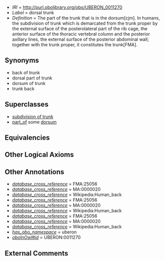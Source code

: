  * *IRI* = http://purl.obolibrary.org/obo/UBERON_0011270
 * *Label* = dorsal trunk
 * *Definition* = The part of the trunk that is in the dorsum[cjm]. In humans, the subdivision of trunk which is demarcated from the trunk proper by the external surface of the posterolateral part of the rib cage, the anterior surface of the thoracic vertebral column and the posterior axillary lines, the external surface of the posterior abdominal wall; together with the trunk proper, it constitutes the trunk[FMA].

## Synonyms

 * back of trunk
 * dorsal part of trunk
 * dorsum of trunk
 * trunk back

## Superclasses

 * [subdivision of trunk](../../UBERON/69/UBERON_0009569.md)
 * [part_of](../../BFO/50/BFO_0000050.md) some [dorsum](../../UBERON/37/UBERON_0001137.md)

## Equivalencies


## Other Logical Axioms


## Other Annotations

 * *[database_cross_reference](../../ef/oboInOwl#hasDbXref.md)* = FMA:25056
 * *[database_cross_reference](../../ef/oboInOwl#hasDbXref.md)* = MA:0000020
 * *[database_cross_reference](../../ef/oboInOwl#hasDbXref.md)* = Wikipedia:Human_back
 * *[database_cross_reference](../../ef/oboInOwl#hasDbXref.md)* = FMA:25056
 * *[database_cross_reference](../../ef/oboInOwl#hasDbXref.md)* = MA:0000020
 * *[database_cross_reference](../../ef/oboInOwl#hasDbXref.md)* = Wikipedia:Human_back
 * *[database_cross_reference](../../ef/oboInOwl#hasDbXref.md)* = FMA:25056
 * *[database_cross_reference](../../ef/oboInOwl#hasDbXref.md)* = MA:0000020
 * *[database_cross_reference](../../ef/oboInOwl#hasDbXref.md)* = Wikipedia:Human_back
 * *[has_obo_namespace](../../ce/oboInOwl#hasOBONamespace.md)* = uberon
 * *[oboInOwl#id](../../id/oboInOwl#id.md)* = UBERON:0011270

## External Comments

